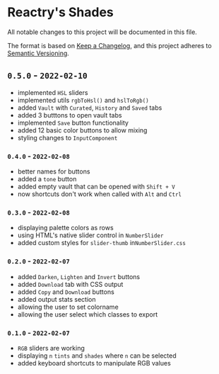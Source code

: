 
# Reactry's Shades
All notable changes to this project will be documented in this file.

The format is based on [Keep a Changelog](https://keepachangelog.com/en/1.0.0/),
and this project adheres to [Semantic Versioning](https://semver.org/spec/v2.0.0.html).


## `0.5.0` - `2022-02-10`
* implemented `HSL` sliders
* implemented utils `rgbToHsl()` and `hslToRgb()`
* added `Vault` with `Curated`, `History` and `Saved` tabs
* added 3 butttons to open vault tabs
* implemented `Save` button functionality
* added 12 basic color buttons to allow mixing
* styling changes to `InputComponent`


### `0.4.0` - `2022-02-08`
* better names for buttons
* added a `tone` button
* added empty vault that can be opened with `Shift + V`
* now shortcuts don't work when called with `Alt` and `Ctrl`


### `0.3.0` - `2022-02-08`
* displaying palette colors as rows
* using HTML's native slider control in `NumberSlider`
* added custom styles for `slider-thumb` in`NumberSlider.css`


### `0.2.0` - `2022-02-07`
* added `Darken`, `Lighten` and `Invert` buttons
* added `Download` tab with CSS output
* added `Copy` and `Download` buttons
* added output stats section
* allowing the user to set colorname
* allowing the user select which classes to export


### `0.1.0` - `2022-02-07`
* `RGB` sliders are working
* displaying `n` `tints` and `shades` where `n` can be selected
* added keyboard shortcuts to manipulate RGB values


